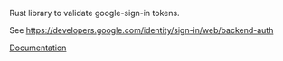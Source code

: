 Rust library to validate google-sign-in tokens.

See https://developers.google.com/identity/sign-in/web/backend-auth

[Documentation](https://docs.rs/signin/)
